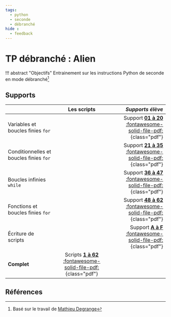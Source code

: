 ```yaml
---
tags:
  - python
  - seconde
  - débranché
hide :
  - feedback
---
```

# TP débranché : Alien

!!! abstract "Objectifs" 
	Entrainement sur les instructions Python de seconde en mode débranché[^1]
 
## Supports 
 
|  		   											| **Les scripts** |   *Supports élève*     | 
|---------------------------------------------------|:-------------:|------:|
| Variables et boucles finies ```for```|    | Support [**01 à 20** :fontawesome-solid-file-pdf:](TP00-support_eleve_alien1.pdf){class="pdf"} |  
| Conditionnelles et boucles finies ```for``` |  | Support [**21 à 35** :fontawesome-solid-file-pdf:](TP00-support_eleve_alien2.pdf){class="pdf"} | 
| Boucles infinies ```while``` |  | Support [**36 à 47** :fontawesome-solid-file-pdf:](TP00-support_eleve_alien3.pdf){class="pdf"} | 
| Fonctions et boucles finies ```for``` |  | Support [**48 à 62** :fontawesome-solid-file-pdf:](TP00-support_eleve_alien4.pdf){class="pdf"} | 
| Écriture de scripts |  |Support [**A à F** :fontawesome-solid-file-pdf:](TP00-support_eleve_alienA.pdf){class="pdf"} |  
| **Complet**		| Scripts  [**1 à 62** :fontawesome-solid-file-pdf:](TP00-scripts_complet.pdf){class="pdf"}	 	|     |





## Références
   
[^1]:  Basé sur le travail de [Mathieu Degrange](https://github.com/DegrangeM/alien-python)
